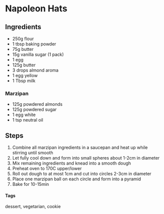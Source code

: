 # Napoleon Hats

## Ingredients

* 250g flour
* 1 tbsp baking powder 
* 75g butter 
* 15g vanilla sugar (1 pack) 
* 1 egg
* 125g butter
* 3 drops almond aroma
* 1 egg yellow
* 1 Tbsp milk

### Marzipan

* 125g powdered almonds
* 125g powdered sugar
* 1 egg white
* 1 tsp neutral oil


## Steps

1. Combine all marzipan ingredients in a saucepan and heat up while stirring until smooth
2. Let fully cool down and form into small spheres about 1-2cm in diameter
3. Mix remaining ingredients and knead into a smooth dough
4. Preheat oven to 170C upper/lower
5. Roll out dough to at most 1cm and cut into circles 2-3cm in diameter
6. Place one marzipan ball on each circle and form into a pyramid
7. Bake for 10-15min

#### Tags
dessert, vegetarian, cookie
